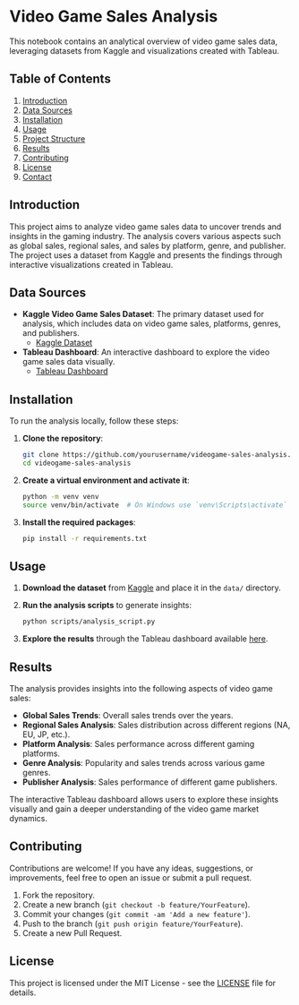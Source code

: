 # Video Game Sales Analysis

This notebook contains an analytical overview of video game sales data, leveraging datasets from Kaggle and visualizations created with Tableau.

## Table of Contents

1. [Introduction](#introduction)
2. [Data Sources](#data-sources)
3. [Installation](#installation)
4. [Usage](#usage)
5. [Project Structure](#project-structure)
6. [Results](#results)
7. [Contributing](#contributing)
8. [License](#license)
9. [Contact](#contact)

## Introduction

This project aims to analyze video game sales data to uncover trends and insights in the gaming industry. The analysis covers various aspects such as global sales, regional sales, and sales by platform, genre, and publisher. The project uses a dataset from Kaggle and presents the findings through interactive visualizations created in Tableau.

## Data Sources

- **Kaggle Video Game Sales Dataset**: The primary dataset used for analysis, which includes data on video game sales, platforms, genres, and publishers.
  - [Kaggle Dataset](https://www.kaggle.com/datasets/gregorut/videogamesales/data)
- **Tableau Dashboard**: An interactive dashboard to explore the video game sales data visually.
  - [Tableau Dashboard](https://public.tableau.com/views/VideoGameSalesAnAnalyticalOverview/Dashboard1?:language=en-GB&publish=yes&:sid=&:redirect=auth&:display_count=n&:origin=viz_share_link)

## Installation

To run the analysis locally, follow these steps:

1. **Clone the repository**:
    ```bash
    git clone https://github.com/yourusername/videogame-sales-analysis.git
    cd videogame-sales-analysis
    ```

2. **Create a virtual environment and activate it**:
    ```bash
    python -m venv venv
    source venv/bin/activate  # On Windows use `venv\Scripts\activate`
    ```

3. **Install the required packages**:
    ```bash
    pip install -r requirements.txt
    ```

## Usage

1. **Download the dataset** from [Kaggle](https://www.kaggle.com/datasets/gregorut/videogamesales/data) and place it in the `data/` directory.

2. **Run the analysis scripts** to generate insights:
    ```bash
    python scripts/analysis_script.py
    ```

3. **Explore the results** through the Tableau dashboard available [here](https://public.tableau.com/views/VideoGameSalesAnAnalyticalOverview/Dashboard1?:language=en-GB&publish=yes&:sid=&:redirect=auth&:display_count=n&:origin=viz_share_link).

## Results

The analysis provides insights into the following aspects of video game sales:

- **Global Sales Trends**: Overall sales trends over the years.
- **Regional Sales Analysis**: Sales distribution across different regions (NA, EU, JP, etc.).
- **Platform Analysis**: Sales performance across different gaming platforms.
- **Genre Analysis**: Popularity and sales trends across various game genres.
- **Publisher Analysis**: Sales performance of different game publishers.

The interactive Tableau dashboard allows users to explore these insights visually and gain a deeper understanding of the video game market dynamics.

## Contributing

Contributions are welcome! If you have any ideas, suggestions, or improvements, feel free to open an issue or submit a pull request.

1. Fork the repository.
2. Create a new branch (`git checkout -b feature/YourFeature`).
3. Commit your changes (`git commit -am 'Add a new feature'`).
4. Push to the branch (`git push origin feature/YourFeature`).
5. Create a new Pull Request.

## License

This project is licensed under the MIT License - see the [LICENSE](LICENSE) file for details.
